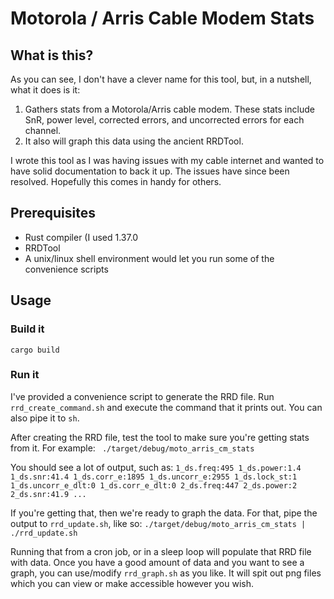 # Motorola / Arris Cable Modem Stats
## What is this?
As you can see, I don't have a clever name for this tool, but, in a nutshell, what it does is it:

1. Gathers stats from a Motorola/Arris cable modem. These stats include SnR, power level, corrected errors, and uncorrected errors for each channel.
1. It also will graph this data using the ancient RRDTool.

I wrote this tool as I was having issues with my cable internet and wanted to have solid documentation to back it up. The issues have since been resolved. Hopefully this comes in handy for others.

## Prerequisites
- Rust compiler (I used 1.37.0
- RRDTool
- A unix/linux shell environment would let you run some of the convenience scripts

## Usage
### Build it
`cargo build`
### Run it
I've provided a convenience script to generate the RRD file. Run `rrd_create_command.sh` and execute the command that it prints out. You can also pipe it to `sh`.

After creating the RRD file, test the tool to make sure you're getting stats from it. For example: ` ./target/debug/moto_arris_cm_stats`

You should see a lot of output, such as: `1_ds.freq:495 1_ds.power:1.4 1_ds.snr:41.4 1_ds.corr_e:1895 1_ds.uncorr_e:2955 1_ds.lock_st:1 1_ds.uncorr_e_dlt:0 1_ds.corr_e_dlt:0 2_ds.freq:447 2_ds.power:2 2_ds.snr:41.9 ...`

If you're getting that, then we're ready to graph the data. For that, pipe the output to `rrd_update.sh`, like so: `./target/debug/moto_arris_cm_stats | ./rrd_update.sh`

Running that from a cron job, or in a sleep loop will populate that RRD file with data. Once you have a good amount of data and you want to see a graph, you can use/modify `rrd_graph.sh` as you like. It will spit out png files which you can view or make accessible however you wish.
